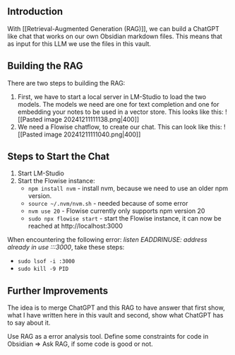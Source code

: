 ## Introduction
With [[Retrieval-Augmented Generation (RAG)]], we can build a ChatGPT like chat that works on our own Obsidian markdown files. This means that as input for this LLM we use the files in this vault. 
## Building the RAG
There are two steps to building the RAG: 
1. First, we have to start a local server in LM-Studio to load the two models. The models we need are one for text completion and one for embedding your notes to be used in a vector store. This looks like this:                                                                                                          ![[Pasted image 20241211111138.png|400]]
3. We need a Flowise chatflow, to create our chat. This can look like this:  ![[Pasted image 20241211111040.png|400]]
## Steps to Start the Chat
1. Start LM-Studio
2. Start the Flowise instance:
	- `npm install nvm` - install nvm, because we need to use an older npm version.
	- `source ~/.nvm/nvm.sh` - needed because of some error
	- `nvm use 20` - Flowise currently only supports npm version 20
	- `sudo npx flowise start` - start the Flowise instance, it can now be reached at http://localhost:3000

When encountering the following error: *listen EADDRINUSE: address already in use :::3000*, take these steps:
- `sudo lsof -i :3000`
- `sudo kill -9 PID`
## Further Improvements
The idea is to merge ChatGPT and this RAG to have answer that first show, what I have written here in this vault and second, show what ChatGPT has to say about it. 

Use RAG as a error analysis tool. Define some constraints for code in Obsidian => Ask RAG, if some code is good or not. 